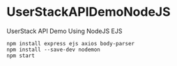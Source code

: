 # UserStackAPIDemoNodeJS
UserStack API Demo Using NodeJS EJS

    npm install express ejs axios body-parser
    npm install --save-dev nodemon
    npm start
